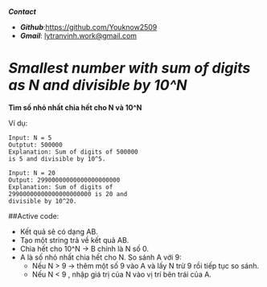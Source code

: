 ___**Contact**___
- ___Github___:<https://github.com/Youknow2509>
- ___Gmail___: <lytranvinh.work@gmail.com>
  
# *Smallest number with sum of digits as N and divisible by 10^N*

**Tìm số nhỏ nhất chia hết cho N và 10^N**

Ví dụ:

```
Input: N = 5
Outptut: 500000
Explanation: Sum of digits of 500000
is 5 and divisible by 10^5.
```

```
Input: N = 20
Output: 29900000000000000000000
Explanation: Sum of digits of 
29900000000000000000000 is 20 and
divisible by 10^20.
```

##Active code:
- Kết quả sẽ có dạng AB.
- Tạo một string trả về kết quả AB.
- Chia hết cho 10^N -> B chính là N số 0. 
- A là số nhỏ nhất chia hết cho N. So sánh A với 9:
  - Nếu N > 9 -> thêm một số 9 vào A và lấy N trừ 9 rồi tiếp tục so sánh.
  - Nếu N < 9 , nhập giá trị của N vào vị trí bên trái của A.